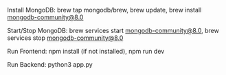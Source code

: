 Install MongoDB:
    brew tap mongodb/brew,
    brew update,
    brew install mongodb-community@8.0

Start/Stop MongoDB:
    brew services start mongodb-community@8.0,
    brew services stop mongodb-community@8.0

Run Frontend:
    npm install (if not installed),
    npm run dev

Run Backend:
    python3 app.py
